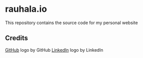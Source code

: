 # rauhala.io

This repository contains the source code for my personal website

## Credits

[GitHub](https://github.com/logos) logo by GitHub
[LinkedIn](https://brand.linkedin.com/downloads) logo by LinkedIn
